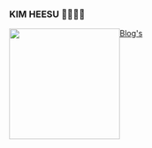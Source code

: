 ### KIM HEESU 👋👋👋👋

<!--https://github.com/HeesuKim0203/HeesuKim0203/blob/main/README.md
**HeesuKim0203/HeesuKim0203** is a ✨ _special_ ✨ repository because its `README.md` (this file) appears on your GitHub profile.

Here are some ideas to get you started:

- 🔭 I’m currently working on ...
- 🌱 I’m currently learning ...
- 👯 I’m looking to collaborate on ...
- 🤔 I’m looking for help with ...
- 💬 Ask me about ...
- 📫 How to reach me: ...
- 😄 Pronouns: ...
- ⚡ Fun fact: ...
-->

<p align="center">
  <a href="https://github.com/HeesuKim0203">
    <img height="200em" src="https://github-readme-stats-eight-theta.vercel.app/api?username=HeesuKim0203&show_icons=true&theme=dracula&include_all_commits=true&count_private=true" style="float : left ;"/>
  </a>
</p>

[Blog's](https://www.heegublog.com/ja-jp/blog)
